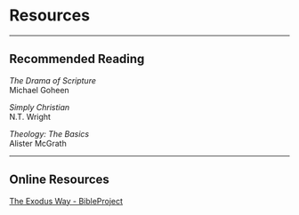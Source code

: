 <!-- layout: center center-vert -->
# Resources

---

## Recommended Reading

*The Drama of Scripture*  
Michael Goheen

*Simply Christian*  
N.T. Wright

*Theology: The Basics*  
Alister McGrath

---

## Online Resources

[The Exodus Way - BibleProject](https://youtu.be/dYPlBq8ELvA?si=ry2XzM-DVZ3ezCAw)

